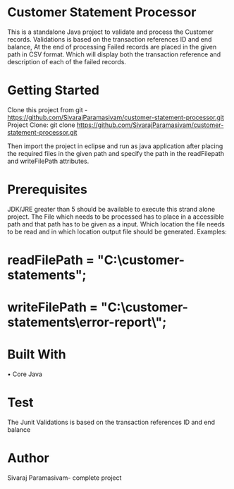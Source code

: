 # Customer Statement Processor
This is a standalone Java project to validate and process the Customer records.
Validations is based on the transaction references ID and end balance, At the end of processing Failed records are placed in the given path in CSV format.
Which will display both the transaction reference and description of each of the failed records.

# Getting Started

  Clone this project from  git - https://github.com/SivarajParamasivam/customer-statement-processor.git
  Project Clone:
  git clone https://github.com/SivarajParamasivam/customer-statement-processor.git

  Then import the project in eclipse and run as java application after placing the required files in the given path and specify the path in the readFilepath and writeFilePath attributes.

# Prerequisites

  JDK/JRE greater than 5 should be available to execute this strand alone project.
  The File which needs to be processed has to place  in a accessible path and that path has to be given as a input.
  Which location the file needs to be read and in which location output file should be generated.
  Examples:

   # readFilePath = "C:\\customer-statements";
   # writeFilePath = "C:\\customer-statements\\error-report\\";

# Built With
  •	Core Java
# Test
   The Junit Validations is based on the transaction references ID and end balance 
   
# Author
  Sivaraj Paramasivam- complete project  


